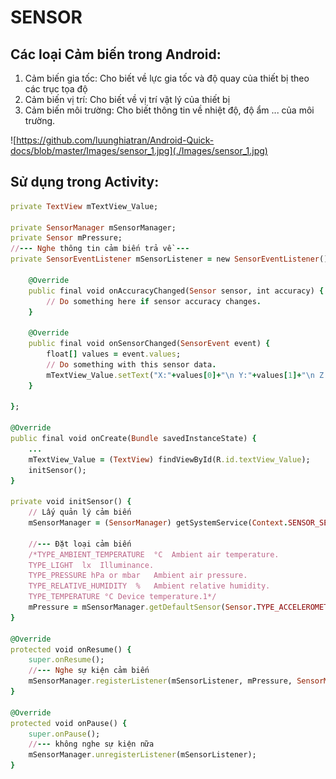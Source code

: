 # SENSOR
## Các loại Cảm biến trong Android:
1.	Cảm biến gia tốc: Cho biết về lực gia tốc và độ quay của thiết bị theo các trục tọa độ
2.	Cảm biến vị trí: Cho biết về vị trí vật lý của thiết bị
3.	Cảm biến môi trường: Cho biết thông tin về nhiệt độ, độ ẩm ... của môi trường.

![https://github.com/luunghiatran/Android-Quick-docs/blob/master/Images/sensor_1.jpg](./Images/sensor_1.jpg)


## Sử dụng trong Activity:
```ruby
private TextView mTextView_Value;

private SensorManager mSensorManager;
private Sensor mPressure;
//--- Nghe thông tin cảm biến trả về ---
private SensorEventListener mSensorListener = new SensorEventListener() {

    @Override
    public final void onAccuracyChanged(Sensor sensor, int accuracy) {
        // Do something here if sensor accuracy changes.
    }

    @Override
    public final void onSensorChanged(SensorEvent event) {
        float[] values = event.values;
        // Do something with this sensor data.
        mTextView_Value.setText("X:"+values[0]+"\n Y:"+values[1]+"\n Z:"+values[2]);
    }

};

@Override
public final void onCreate(Bundle savedInstanceState) {
    ...
    mTextView_Value = (TextView) findViewById(R.id.textView_Value);
    initSensor();
}

private void initSensor() {
    // Lấy quản lý cảm biến
    mSensorManager = (SensorManager) getSystemService(Context.SENSOR_SERVICE);

	//--- Đặt loại cảm biến
    /*TYPE_AMBIENT_TEMPERATURE	°C	Ambient air temperature.
    TYPE_LIGHT	lx	Illuminance.
    TYPE_PRESSURE hPa or mbar	Ambient air pressure.
    TYPE_RELATIVE_HUMIDITY	%	Ambient relative humidity.
    TYPE_TEMPERATURE °C	Device temperature.1*/
    mPressure = mSensorManager.getDefaultSensor(Sensor.TYPE_ACCELEROMETER);
}

@Override
protected void onResume() {
    super.onResume();
	//--- Nghe sự kiện cảm biến
    mSensorManager.registerListener(mSensorListener, mPressure, SensorManager.SENSOR_DELAY_NORMAL);
}

@Override
protected void onPause() {
    super.onPause();
	//--- không nghe sự kiện nữa
    mSensorManager.unregisterListener(mSensorListener);
}
```